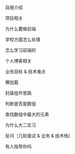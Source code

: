 自我介绍

项目相关

为什么要做前端

学校方面怎么处理

怎么学习前端的

个人博客相关

业务目标 & 技术难点

懒加载

封装组件思路

判断是否是数组

查找数组中最大的元素

为什么大二实习

反问（几轮面试 & 业务 & 技术栈）

有人指导你吗

